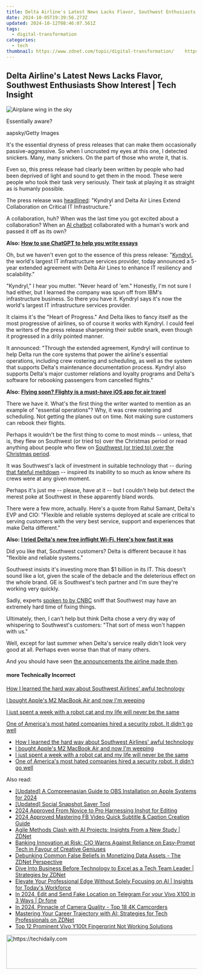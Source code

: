 ```yaml
---
title: Delta Airline's Latest News Lacks Flavor, Southwest Enthusiasts Show Interest | Tech Insight
date: 2024-10-05T19:39:56.273Z
updated: 2024-10-12T08:46:07.561Z
tags:
  - digital-transformation
categories:
  - tech
thumbnail: https://www.zdnet.com/topic/digital-transformation/    https://www.zdnet.com/a/img/resize/7cd7b0ad8020556c65ce91c617184e6cc7664d04/2023/03/02/b4197ec1-48a1-4104-a434-8abde2127c15/gettyimages-1366213348.jpg?width=170&height=128&fit=crop&auto=webp
---
```


## Delta Airline's Latest News Lacks Flavor, Southwest Enthusiasts Show Interest | Tech Insight

![Airplane wing in the sky](https://www.zdnet.com/a/img/resize/5ead23b56e28327af6ff3f78e0ecedda81ed6f3f/2023/03/02/b4197ec1-48a1-4104-a434-8abde2127c15/gettyimages-1366213348.jpg?auto=webp&width=1280)

Essentially aware? 

aapsky/Getty Images

It's the essential dryness of press releases that can make them occasionally passive-aggressive. So when I uncrusted my eyes at this one, I detected snickers. Many, many snickers. On the part of those who wrote it, that is.

Even so, this press release had clearly been written by people who had been deprived of light and sound to get them in the mood. These were people who took their task very seriously. Their task at playing it as straight as is humanly possible.

The press release was [headlined](https://www.businesswire.com/news/home/20230223005281/en/): "Kyndryl and Delta Air Lines Extend Collaboration on Critical IT Infrastructure."

A collaboration, huh? When was the last time you got excited about a collaboration? When an [AI chatbot](https://www.zdnet.com/article/how-to-use-chatgpt/) collaborated with a human's work and passed it off as its own?

**Also:** [**How to use ChatGPT to help you write essays**](https://www.zdnet.com/article/how-to-use-chatgpt-to-help-you-write-essays/)

Oh, but we haven't even got to the essence of this press release: "[Kyndryl](https://www.zdnet.com/article/100-days-after-ibm-split-kyndryl-signs-strategic-cloud-pact-with-aws/), the world's largest IT infrastructure services provider, today announced a 5-year extended agreement with Delta Air Lines to enhance IT resiliency and scalability."

"Kyndryl," I hear you mutter. "Never heard of 'em." Honestly, I'm not sure I had either, but I learned the company was spun off from IBM's infrastructure business. So there you have it. Kyndryl says it's now the world's largest IT infrastructure services provider. 

It claims it's the "Heart of Progress." And Delta likes to fancy itself as the most progressive of airlines, so of course it works with Kyndryl. I could feel the writers of the press release sharpening their subtle snark, even though it progressed in a drily pointed manner.

It announced: "Through the extended agreement, Kyndryl will continue to help Delta run the core systems that power the airline's essential operations, including crew rostering and scheduling, as well as the system that supports Delta's maintenance documentation process. Kyndryl also supports Delta's major customer relations and loyalty programs and Delta's software for rebooking passengers from cancelled flights."

**Also:** [**Flying soon? Flighty is a must-have iOS app for air travel**](https://www.zdnet.com/article/flying-soon-flighty-is-a-must-have-ios-app-for-air-travel/)

There we have it. What's the first thing the writer wanted to mention as an example of "essential operations"? Why, it was crew rostering and scheduling. Not getting the planes out on time. Not making sure customers can rebook their flights. 

Perhaps it wouldn't be the first thing to come to most minds -- unless, that is, they flew on Southwest (or tried to) over the Christmas period or read anything about people who flew on [Southwest (or tried to) over the Christmas period](https://www.zdnet.com/article/how-i-learned-the-hard-way-about-southwest-airlines-awful-technology/).

It was Southwest's lack of investment in suitable technology that -- during [that fateful meltdown](https://www.zdnet.com/article/southwest-airlines-just-insulted-unhappy-customers-in-a-truly-spectacular-way/) \-- inspired its inability to so much as know where its crews were at any given moment.

Perhaps it's just me -- please, have at it -- but I couldn't help but detect the merest poke at Southwest in these apparently bland words.

There were a few more, actually. Here's a quote from Rahul Samant, Delta's EVP and CIO: "Flexible and reliable systems deployed at scale are critical to serving customers with the very best service, support and experiences that make Delta different."

**Also:** [**I tried Delta's new free inflight Wi-Fi. Here's how fast it was**](https://www.zdnet.com/home-and-office/networking/i-tried-deltas-new-free-inflight-wi-fi-heres-how-fast-it-was/)

Did you like that, Southwest customers? Delta is different because it has "flexible and reliable systems."

Southwest insists it's investing more than $1 billion in its IT. This doesn't sound like a lot, given the scale of the debacle and the deleterious effect on the whole brand. GE is Southwest's tech partner and I'm sure they're working very quickly.

Sadly, experts [spoken to by CNBC](https://www.cnbc.com/2023/02/18/can-southwest-fix-its-tech-problems-aviation-experts-arent-confident.html) sniff that Southwest may have an extremely hard time of fixing things.

Ultimately, then, I can't help but think Delta chose a very dry way of whispering to Southwest's customers: "That sort of mess won't happen with us."

Well, except for last summer when Delta's service really didn't look very good at all. Perhaps even worse than that of many others.

And you should have seen [the announcements the airline made then](https://www.zdnet.com/article/i-always-thought-delta-was-reliable-then-came-these-five-disastrous-flights/).

#### more Technically Incorrect

[How I learned the hard way about Southwest Airlines' awful technology](https://www.zdnet.com/article/how-i-learned-the-hard-way-about-southwest-airlines-awful-technology/ "How I learned the hard way about Southwest Airlines' awful technology")

[I bought Apple's M2 MacBook Air and now I'm weeping](https://www.zdnet.com/article/i-bought-apples-m2-macbook-air-and-now-im-weeping/ "I bought Apple's M2 MacBook Air and now I'm weeping")

[I just spent a week with a robot cat and my life will never be the same](https://www.zdnet.com/article/i-just-spent-a-week-with-a-robot-cat-and-my-life-will-never-be-the-same/ "I just spent a week with a robot cat and my life will never be the same")

[One of America's most hated companies hired a security robot. It didn't go well](https://www.zdnet.com/article/one-of-americas-most-hated-companies-hired-a-security-robot-it-didnt-go-well/ "One of America's most hated companies hired a security robot. It didn't go well")

* [How I learned the hard way about Southwest Airlines' awful technology](https://www.zdnet.com/article/how-i-learned-the-hard-way-about-southwest-airlines-awful-technology/ "How I learned the hard way about Southwest Airlines' awful technology")
* [I bought Apple's M2 MacBook Air and now I'm weeping](https://www.zdnet.com/article/i-bought-apples-m2-macbook-air-and-now-im-weeping/ "I bought Apple's M2 MacBook Air and now I'm weeping")
* [I just spent a week with a robot cat and my life will never be the same](https://www.zdnet.com/article/i-just-spent-a-week-with-a-robot-cat-and-my-life-will-never-be-the-same/ "I just spent a week with a robot cat and my life will never be the same")
* [One of America's most hated companies hired a security robot. It didn't go well](https://www.zdnet.com/article/one-of-americas-most-hated-companies-hired-a-security-robot-it-didnt-go-well/ "One of America's most hated companies hired a security robot. It didn't go well")

<ins class="adsbygoogle"
     style="display:block"
     data-ad-format="autorelaxed"
     data-ad-client="ca-pub-7571918770474297"
     data-ad-slot="1223367746"></ins>

<ins class="adsbygoogle"
     style="display:block"
     data-ad-client="ca-pub-7571918770474297"
     data-ad-slot="8358498916"
     data-ad-format="auto"
     data-full-width-responsive="true"></ins>

<span class="atpl-alsoreadstyle">Also read:</span>
<div><ul>
<li><a href="https://video-capture.techidaily.com/updated-a-compreenasian-guide-to-obs-installation-on-apple-systems-for-2024/"><u>[Updated] A Compreenasian Guide to OBS Installation on Apple Systems for 2024</u></a></li>
<li><a href="https://facebook-video-files.techidaily.com/updated-social-snapshot-saver-tool/"><u>[Updated] Social Snapshot Saver Tool</u></a></li>
<li><a href="https://fox-info.techidaily.com/2024-approved-from-novice-to-pro-harnessing-inshot-for-editing/"><u>2024 Approved From Novice to Pro Harnessing Inshot for Editing</u></a></li>
<li><a href="https://facebook-video-content.techidaily.com/2024-approved-mastering-fb-video-quick-subtitle-and-caption-creation-guide/"><u>2024 Approved Mastering FB Video Quick Subtitle & Caption Creation Guide</u></a></li>
<li><a href="https://app-tips.techidaily.com/agile-methods-clash-with-ai-projects-insights-from-a-new-study-zdnet/"><u>Agile Methods Clash with AI Projects: Insights From a New Study | ZDNet</u></a></li>
<li><a href="https://app-tips.techidaily.com/banking-innovation-at-risk-cio-warns-against-reliance-on-easy-prompt-tech-in-favour-of-creative-geniuses/"><u>Banking Innovation at Risk: CIO Warns Against Reliance on Easy-Prompt Tech in Favour of Creative Geniuses</u></a></li>
<li><a href="https://app-tips.techidaily.com/debunking-common-false-beliefs-in-monetizing-data-assets-the-zdnet-perspective/"><u>Debunking Common False Beliefs in Monetizing Data Assets - The ZDNet Perspective</u></a></li>
<li><a href="https://app-tips.techidaily.com/dive-into-business-before-technology-to-excel-as-a-tech-team-leader-strategies-by-zdnet/"><u>Dive Into Business Before Technology to Excel as a Tech Team Leader | Strategies by ZDNet</u></a></li>
<li><a href="https://app-tips.techidaily.com/elevate-your-professional-edge-without-solely-focusing-on-ai-insights-for-todays-workforce/"><u>Elevate Your Professional Edge Without Solely Focusing on AI | Insights for Today's Workforce</u></a></li>
<li><a href="https://location-social.techidaily.com/in-2024-edit-and-send-fake-location-on-telegram-for-your-vivo-x100-in-3-ways-drfone-by-drfone-virtual-android/"><u>In 2024, Edit and Send Fake Location on Telegram For your Vivo X100 in 3 Ways | Dr.fone</u></a></li>
<li><a href="https://fox-glue.techidaily.com/in-2024-pinnacle-of-camera-quality-top-18-4k-camcorders/"><u>In 2024, Pinnacle of Camera Quality - Top 18 4K Camcorders</u></a></li>
<li><a href="https://app-tips.techidaily.com/mastering-your-career-trajectory-with-ai-strategies-for-tech-professionals-on-zdnet/"><u>Mastering Your Career Trajectory with AI: Strategies for Tech Professionals on ZDNet</u></a></li>
<li><a href="https://unlock-android.techidaily.com/top-12-prominent-vivo-y100t-fingerprint-not-working-solutions-by-drfone-android/"><u>Top 12 Prominent Vivo Y100t Fingerprint Not Working Solutions</u></a></li>
</ul></div>

<!-- affiliate ads begin -->
<a href="https://ephamedtechinc.pxf.io/c/5597632/2137206/26400" target="_top" id="2137206">
  <img src="//a.impactradius-go.com/display-ad/26400-2137206" border="0" alt="https://techidaily.com" width="728" height="90"/>
</a>
<img height="0" width="0" src="https://ephamedtechinc.pxf.io/i/5597632/2137206/26400" style="position:absolute;visibility:hidden;" border="0" />
<!-- affiliate ads end -->

